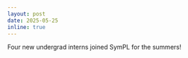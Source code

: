```yaml
---
layout: post
date: 2025-05-25 
inline: true
---
```


Four new undergrad interns joined SymPL for the summers!